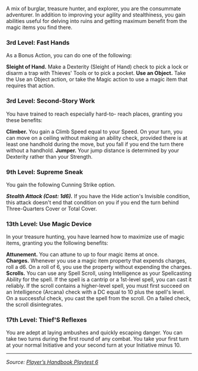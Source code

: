 A mix of burglar, treasure hunter, and explorer, you are the consummate adventurer. In addition to improving your agility and stealthiness, you gain abilities useful for delving into ruins and getting maximum benefit from the magic items you find there. 

### 3rd Level: Fast Hands 

As a Bonus Action, you can do one of the following:

**Sleight of Hand.** Make a Dexterity (Sleight of Hand) check to pick a lock or disarm a trap with Thieves' Tools or to pick a pocket.
**Use an Object.** Take the Use an Object action, or take the Magic action to use a magic item that requires that action. 

### 3rd Level: Second-Story Work 

You have trained to reach especially hard-to- reach places, granting you these benefits:

**Climber.** You gain a Climb Speed equal to your Speed. On your turn, you can move on a ceiling without making an ability check, provided there is at least one handhold during the move, but you fall if you end the turn there without a handhold.
**Jumper.** Your jump distance is determined by your Dexterity rather than your Strength. 

### 9th Level: Supreme Sneak 

You gain the following Cunning Strike option.

***Stealth Attack (Cost: 1d6).*** If you have the Hide action's Invisible condition, this attack doesn't end that condition on you if you end the turn behind Three-Quarters Cover or Total Cover. 

### 13th Level: Use Magic Device 

In your treasure hunting, you have learned how to maximize use of magic items, granting you the following benefits:

**Attunement.** You can attune to up to four magic items at once.  
**Charges.** Whenever you use a magic item property that expends charges, roll a d6. On a roll of 6, you use the property without expending the charges.  
**Scrolls.** You can use any Spell Scroll, using Intelligence as your Spellcasting Ability for the spell. If the spell is a cantrip or a 1st-level spell, you can cast it reliably. If the scroll contains a higher-level spell, you must first succeed on an Intelligence (Arcana) check with a DC equal to 10 plus the spell's level. On a successful check, you cast the spell from the scroll. On a failed check, the scroll disintegrates. 

### 17th Level: Thief'S Reflexes 

You are adept at laying ambushes and quickly escaping danger. You can take two turns during the first round of any combat. You take your first turn at your normal Initiative and your second turn at your Initiative minus 10.

----

_Source: [Player’s Handbook Playtest 6](https://www.dndbeyond.com/sources/ua/ph-playtest-6)_